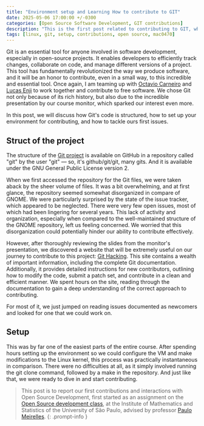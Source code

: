 ```yaml
---
title: "Environment setup and Learning How to contribute to GIT"
date: 2025-05-06 17:00:00 +/-0300
categories: [Open Source Software Development, GIT contributions]
description: "This is the first post related to contributing to GIT, where we will talk about the struct of GIT and our roadmap to setup the development environment"
tags: [linux, git, setup, contributions, open source, mac0470]
---
```


Git is an essential tool for anyone involved in software development, especially in open-source projects. It enables developers to efficiently track changes, collaborate on code, and manage different versions of a project. This tool has fundamentally revolutionized the way we produce software, and it will be an honor to contribute, even in a small way, to this incredible and essential tool. Once again, I am teaming up with [Octavio Carneiro](https://o-carneiro.github.io/) and [Lucas Enji](https://eijiuchiyama.github.io/softwarelivre/) to work together and contribute to free software. We chose Git not only because of its rich history, but also due to the incredible presentation by our course monitor, which sparked our interest even more.

In this post, we will discuss how Git's code is structured, how to set up your environment for contributing, and how to tackle ours first issues.

## Struct of the project

The structure of the [Git project](https://github.com/git/git) is available on GitHub in a repository called "git" by the user "git" — so, it's github/git/git, many gits. And it is available under the GNU General Public License version 2.

When we first accessed the repository for the Git files, we were taken aback by the sheer volume of files. It was a bit overwhelming, and at first glance, the repository seemed somewhat disorganized in compare of GNOME. We were particularly surprised by the state of the issue tracker, which appeared to be neglected. There were very few open issues, most of which had been lingering for several years. This lack of activity and organization, especially when compared to the well-maintained structure of the GNOME repository, left us feeling concerned. We worried that this disorganization could potentially hinder our ability to contribute effectively.

However, after thoroughly reviewing the slides from the monitor's presentation, we discovered a website that will be extremely useful on our journey to contribute to this project: [Git Hacking](https://git.github.io/Hacking-Git/). This site contains a wealth of important information, including the complete Git documentation. Additionally, it provides detailed instructions for new contributors, outlining how to modify the code, submit a patch set, and contribute in a clean and efficient manner. We spent hours on the site, reading through the documentation to gain a deep understanding of the correct approach to contributing.

For most of it, we just jumped on reading issues documented as newcomers and looked for one that we could work on.

## Setup

This was by far one of the easiest parts of the entire course. After spending hours setting up the environment so we could configure the VM and make modifications to the Linux kernel, this process was practically instantaneous in comparison. There were no difficulties at all, as it simply involved running the git clone command, followed by a make in the repository. And just like that, we were ready to dive in and start contributing.

> This post is to report our first contributions and interactions with Open Source Development, first started as an assignment on the [Open Source development class](https://uspdigital.usp.br/jupiterweb/obterDisciplina?sgldis=MAC0470&codcur=3122&codhab=5000), at the Institute of Mathematics and Statistics of the University of São Paulo, advised by professor [Paulo Meirelles](https://www.ime.usp.br/~paulormm/).
{: .prompt-info }

